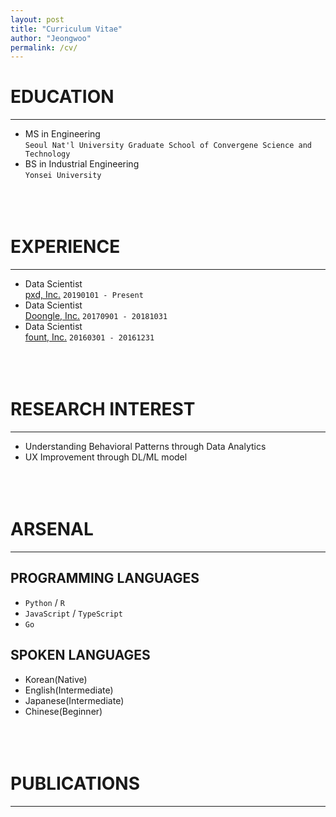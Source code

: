 ```yaml
---
layout: post
title: "Curriculum Vitae"
author: "Jeongwoo"
permalink: /cv/
---
```


<!-- ![Image with caption](/assets/Profile.jpg "COVID-19 is Dangerous!") -->

# EDUCATION
* * *
- MS in Engineering <br>`Seoul Nat'l University Graduate School of Convergene Science and Technology`
- BS in Industrial Engineering <br>`Yonsei University`
<br><br><br><br>

# EXPERIENCE
* * *
- Data Scientist <br> [pxd, Inc.](http://pxd.co.kr) `20190101 - Present`
- Data Scientist <br> [Doongle, Inc.](http://doonglecorp.com) `20170901 - 20181031`
- Data Scientist <br> [fount, Inc.](http://fount.co) `20160301 - 20161231`
<br><br><br><br>

# RESEARCH INTEREST
* * * 
- Understanding Behavioral Patterns through Data Analytics
- UX Improvement through DL/ML model
<br><br><br><br>

# ARSENAL
* * *
## PROGRAMMING LANGUAGES
- `Python` /   `R`
- `JavaScript` / `TypeScript`
- `Go`


## SPOKEN LANGUAGES
- Korean(Native)
- English(Intermediate)
- Japanese(Intermediate)
- Chinese(Beginner)
<br><br><br><br>

# PUBLICATIONS
* * *
